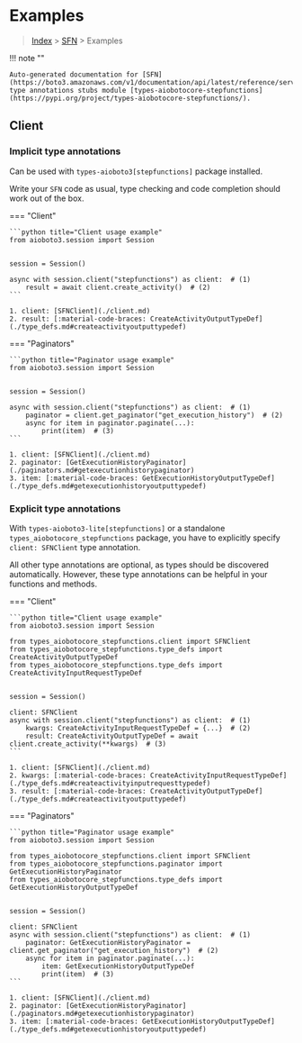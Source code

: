 # Examples

> [Index](../README.md) > [SFN](./README.md) > Examples

!!! note ""

    Auto-generated documentation for [SFN](https://boto3.amazonaws.com/v1/documentation/api/latest/reference/services/stepfunctions.html#SFN)
    type annotations stubs module [types-aiobotocore-stepfunctions](https://pypi.org/project/types-aiobotocore-stepfunctions/).

## Client

### Implicit type annotations

Can be used with `types-aioboto3[stepfunctions]` package installed.

Write your `SFN` code as usual,
type checking and code completion should work out of the box.



=== "Client"

    ```python title="Client usage example"
    from aioboto3.session import Session


    session = Session()

    async with session.client("stepfunctions") as client:  # (1)
        result = await client.create_activity()  # (2)
    ```

    1. client: [SFNClient](./client.md)
    2. result: [:material-code-braces: CreateActivityOutputTypeDef](./type_defs.md#createactivityoutputtypedef) 



=== "Paginators"

    ```python title="Paginator usage example"
    from aioboto3.session import Session


    session = Session()

    async with session.client("stepfunctions") as client:  # (1)
        paginator = client.get_paginator("get_execution_history")  # (2)
        async for item in paginator.paginate(...):
            print(item)  # (3)
    ```

    1. client: [SFNClient](./client.md)
    2. paginator: [GetExecutionHistoryPaginator](./paginators.md#getexecutionhistorypaginator)
    3. item: [:material-code-braces: GetExecutionHistoryOutputTypeDef](./type_defs.md#getexecutionhistoryoutputtypedef) 




### Explicit type annotations

With `types-aioboto3-lite[stepfunctions]`
or a standalone `types_aiobotocore_stepfunctions` package, you have to explicitly specify
`client: SFNClient` type annotation.

All other type annotations are optional, as types should be discovered automatically.
However, these type annotations can be helpful in your functions and methods.


=== "Client"

    ```python title="Client usage example"
    from aioboto3.session import Session

    from types_aiobotocore_stepfunctions.client import SFNClient
    from types_aiobotocore_stepfunctions.type_defs import CreateActivityOutputTypeDef
    from types_aiobotocore_stepfunctions.type_defs import CreateActivityInputRequestTypeDef


    session = Session()

    client: SFNClient
    async with session.client("stepfunctions") as client:  # (1)
        kwargs: CreateActivityInputRequestTypeDef = {...}  # (2)
        result: CreateActivityOutputTypeDef = await client.create_activity(**kwargs)  # (3)
    ```

    1. client: [SFNClient](./client.md)
    2. kwargs: [:material-code-braces: CreateActivityInputRequestTypeDef](./type_defs.md#createactivityinputrequesttypedef) 
    3. result: [:material-code-braces: CreateActivityOutputTypeDef](./type_defs.md#createactivityoutputtypedef) 



=== "Paginators"

    ```python title="Paginator usage example"
    from aioboto3.session import Session

    from types_aiobotocore_stepfunctions.client import SFNClient
    from types_aiobotocore_stepfunctions.paginator import GetExecutionHistoryPaginator
    from types_aiobotocore_stepfunctions.type_defs import GetExecutionHistoryOutputTypeDef


    session = Session()

    client: SFNClient
    async with session.client("stepfunctions") as client:  # (1)
        paginator: GetExecutionHistoryPaginator = client.get_paginator("get_execution_history")  # (2)
        async for item in paginator.paginate(...):
            item: GetExecutionHistoryOutputTypeDef
            print(item)  # (3)
    ```

    1. client: [SFNClient](./client.md)
    2. paginator: [GetExecutionHistoryPaginator](./paginators.md#getexecutionhistorypaginator)
    3. item: [:material-code-braces: GetExecutionHistoryOutputTypeDef](./type_defs.md#getexecutionhistoryoutputtypedef) 




